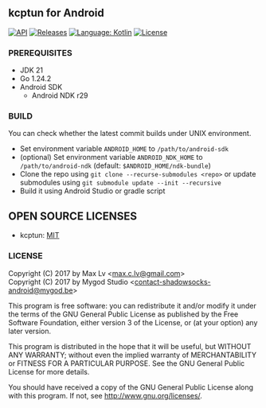 ## kcptun for Android

[![API](https://img.shields.io/badge/API-35%2B-brightgreen.svg?style=flat)](https://android-arsenal.com/api?level=35)
[![Releases](https://img.shields.io/github/downloads/sxlllslgh/kcptun-android/total.svg)](https://github.com/sxlllslgh/kcptun-android/releases)
[![Language: Kotlin](https://img.shields.io/github/languages/top/sxlllslgh/kcptun-android.svg)](https://github.com/sxlllslgh/kcptun-android/search?l=kotlin)
[![License](https://img.shields.io/github/license/sxlllslgh/kcptun-android.svg)](https://github.com/sxlllslgh/kcptun-android/blob/master/LICENSE)

### PREREQUISITES

* JDK 21
* Go 1.24.2
* Android SDK
  - Android NDK r29

### BUILD

You can check whether the latest commit builds under UNIX environment.

* Set environment variable `ANDROID_HOME` to `/path/to/android-sdk`
* (optional) Set environment variable `ANDROID_NDK_HOME` to `/path/to/android-ndk` (default: `$ANDROID_HOME/ndk-bundle`)
* Clone the repo using `git clone --recurse-submodules <repo>` or update submodules using `git submodule update --init --recursive`
* Build it using Android Studio or gradle script

## OPEN SOURCE LICENSES

<ul>
    <li>kcptun: <a href="https://github.com/shadowsocks/kcptun/blob/shadowsocks/LICENSE.md">MIT</a></li>
</ul>

### LICENSE

Copyright (C) 2017 by Max Lv <<max.c.lv@gmail.com>>  
Copyright (C) 2017 by Mygod Studio <<contact-shadowsocks-android@mygod.be>>

This program is free software: you can redistribute it and/or modify
it under the terms of the GNU General Public License as published by
the Free Software Foundation, either version 3 of the License, or
(at your option) any later version.

This program is distributed in the hope that it will be useful,
but WITHOUT ANY WARRANTY; without even the implied warranty of
MERCHANTABILITY or FITNESS FOR A PARTICULAR PURPOSE.  See the
GNU General Public License for more details.

You should have received a copy of the GNU General Public License
along with this program. If not, see <http://www.gnu.org/licenses/>.
